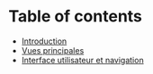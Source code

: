 # Table of contents

* [Introduction](README.md)
* [Vues principales](<README (1).md>)
* [Interface utilisateur et navigation](interface-utilisateur-et-navigation.md)
